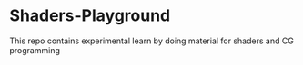 # Shaders-Playground
This repo contains experimental learn by doing material for shaders and CG programming 
